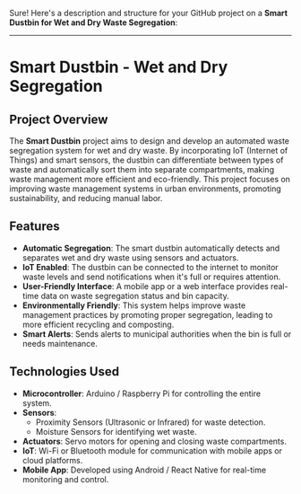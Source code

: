 Sure! Here's a description and structure for your GitHub project on a **Smart Dustbin for Wet and Dry Waste Segregation**:

---

# Smart Dustbin - Wet and Dry Segregation

## Project Overview

The **Smart Dustbin** project aims to design and develop an automated waste segregation system for wet and dry waste. By incorporating IoT (Internet of Things) and smart sensors, the dustbin can differentiate between types of waste and automatically sort them into separate compartments, making waste management more efficient and eco-friendly. This project focuses on improving waste management systems in urban environments, promoting sustainability, and reducing manual labor.

## Features

- **Automatic Segregation**: The smart dustbin automatically detects and separates wet and dry waste using sensors and actuators.
- **IoT Enabled**: The dustbin can be connected to the internet to monitor waste levels and send notifications when it's full or requires attention.
- **User-Friendly Interface**: A mobile app or a web interface provides real-time data on waste segregation status and bin capacity.
- **Environmentally Friendly**: This system helps improve waste management practices by promoting proper segregation, leading to more efficient recycling and composting.
- **Smart Alerts**: Sends alerts to municipal authorities when the bin is full or needs maintenance.

## Technologies Used

- **Microcontroller**: Arduino / Raspberry Pi for controlling the entire system.
- **Sensors**: 
  - Proximity Sensors (Ultrasonic or Infrared) for waste detection.
  - Moisture Sensors for identifying wet waste.
- **Actuators**: Servo motors for opening and closing waste compartments.
- **IoT**: Wi-Fi or Bluetooth module for communication with mobile apps or cloud platforms.
- **Mobile App**: Developed using Android / React Native for real-time monitoring and control.

